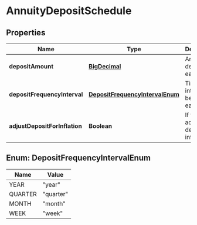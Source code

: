 
# AnnuityDepositSchedule

## Properties
Name | Type | Description | Notes
------------ | ------------- | ------------- | -------------
**depositAmount** | [**BigDecimal**](BigDecimal.md) | Amount deposited each period |  [optional]
**depositFrequencyInterval** | [**DepositFrequencyIntervalEnum**](#DepositFrequencyIntervalEnum) | Time interval between each period |  [optional]
**adjustDepositForInflation** | **Boolean** | If true, adjust deposit for inflation |  [optional]


<a name="DepositFrequencyIntervalEnum"></a>
## Enum: DepositFrequencyIntervalEnum
Name | Value
---- | -----
YEAR | &quot;year&quot;
QUARTER | &quot;quarter&quot;
MONTH | &quot;month&quot;
WEEK | &quot;week&quot;




